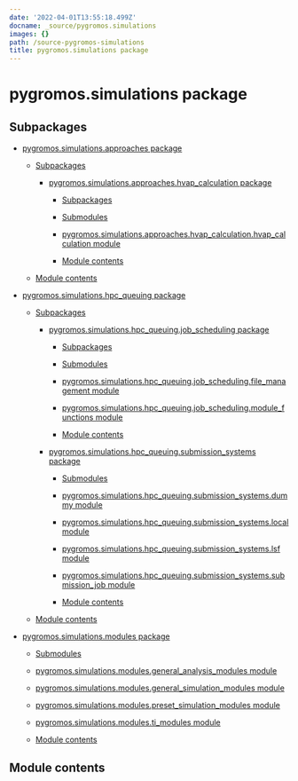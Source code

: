 ```yaml
---
date: '2022-04-01T13:55:18.499Z'
docname: _source/pygromos.simulations
images: {}
path: /source-pygromos-simulations
title: pygromos.simulations package
---
```


# pygromos.simulations package

## Subpackages


* [pygromos.simulations.approaches package]()


    * [Subpackages](#subpackages)


        * [pygromos.simulations.approaches.hvap_calculation package]()


            * [Subpackages](#subpackages)


            * [Submodules](#submodules)


            * [pygromos.simulations.approaches.hvap_calculation.hvap_calculation module](#module-pygromos.simulations.approaches.hvap_calculation.hvap_calculation)


            * [Module contents](#module-pygromos.simulations.approaches.hvap_calculation)


    * [Module contents](#module-pygromos.simulations.approaches)


* [pygromos.simulations.hpc_queuing package]()


    * [Subpackages](#subpackages)


        * [pygromos.simulations.hpc_queuing.job_scheduling package]()


            * [Subpackages](#subpackages)


            * [Submodules](#submodules)


            * [pygromos.simulations.hpc_queuing.job_scheduling.file_management module](#module-pygromos.simulations.hpc_queuing.job_scheduling.file_management)


            * [pygromos.simulations.hpc_queuing.job_scheduling.module_functions module](#module-pygromos.simulations.hpc_queuing.job_scheduling.module_functions)


            * [Module contents](#module-pygromos.simulations.hpc_queuing.job_scheduling)


        * [pygromos.simulations.hpc_queuing.submission_systems package]()


            * [Submodules](#submodules)


            * [pygromos.simulations.hpc_queuing.submission_systems.dummy module](#module-pygromos.simulations.hpc_queuing.submission_systems.dummy)


            * [pygromos.simulations.hpc_queuing.submission_systems.local module](#module-pygromos.simulations.hpc_queuing.submission_systems.local)


            * [pygromos.simulations.hpc_queuing.submission_systems.lsf module](#module-pygromos.simulations.hpc_queuing.submission_systems.lsf)


            * [pygromos.simulations.hpc_queuing.submission_systems.submission_job module](#module-pygromos.simulations.hpc_queuing.submission_systems.submission_job)


            * [Module contents](#module-pygromos.simulations.hpc_queuing.submission_systems)


    * [Module contents](#module-pygromos.simulations.hpc_queuing)


* [pygromos.simulations.modules package]()


    * [Submodules](#submodules)


    * [pygromos.simulations.modules.general_analysis_modules module](#module-pygromos.simulations.modules.general_analysis_modules)


    * [pygromos.simulations.modules.general_simulation_modules module](#module-pygromos.simulations.modules.general_simulation_modules)


    * [pygromos.simulations.modules.preset_simulation_modules module](#module-pygromos.simulations.modules.preset_simulation_modules)


    * [pygromos.simulations.modules.ti_modules module](#module-pygromos.simulations.modules.ti_modules)


    * [Module contents](#module-pygromos.simulations.modules)


## Module contents

